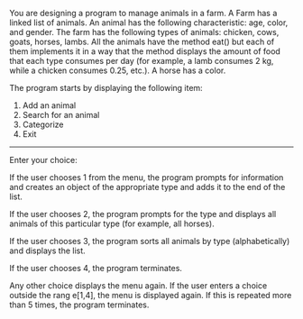 You are designing a program to manage animals in a farm. A Farm has a linked list of animals. An animal has the following characteristic: age, color, and gender. The farm has the following types of animals: chicken, cows, goats, horses, lambs. All the animals have the method eat() but each of them implements it in a way that the method displays the amount of food that each type consumes per day (for example, a lamb consumes 2 kg, while a chicken consumes 0.25, etc.). A horse has a color. 

The program starts by displaying the following item:
1.	Add an animal
2.	Search for an animal
3.	Categorize
4.	Exit 
-	- - - - - - - - -- - - - -
Enter your choice:

If the user chooses 1 from the menu, the program prompts for information and creates an object of the appropriate type and adds it to the end of the list.

If the user chooses 2, the program prompts for the type and displays all animals of this particular type (for example, all horses).  

If the user chooses 3, the program sorts all animals by type (alphabetically) and displays the list. 

If the user chooses 4, the program terminates. 

Any other choice displays the menu again. If the user enters a choice outside the rang e[1,4], the menu is displayed again. If this is repeated more than 5 times, the program terminates. 

